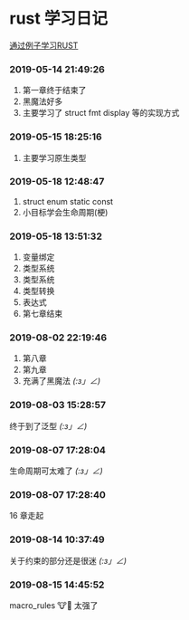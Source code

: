 # rust 学习日记

[通过例子学习RUST](https://rustwiki.org/zh-CN/rust-by-example/index.html)

### 2019-05-14 21:49:26
1. 第一章终于结束了
2. 黑魔法好多
3. 主要学习了 struct fmt display 等的实现方式

### 2019-05-15 18:25:16
1. 主要学习原生类型

### 2019-05-18 12:48:47
1. struct enum static const
2. 小目标学会生命周期(梗)

### 2019-05-18 13:51:32
1. 变量绑定
2. 类型系统
3. 类型系统
4. 类型转换
5. 表达式
6. 第七章结束

### 2019-08-02 22:19:46
1. 第八章
2. 第九章
3. 充满了黑魔法 _(:з」∠)_

### 2019-08-03 15:28:57
终于到了泛型 _(:з」∠)_

### 2019-08-07 17:28:04
生命周期可太难了 _(:з」∠)_

### 2019-08-07 17:28:40
16 章走起

### 2019-08-14 10:37:49
关于约束的部分还是很迷 _(:з」∠)_

### 2019-08-15 14:45:52
macro_rules 🐮🍺 太强了
